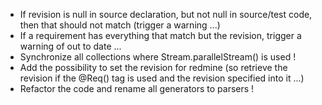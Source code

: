 
* If revision is null in source declaration, but not null in source/test code, then that should not match (trigger a warning ...)
* If a requirement has everything that match but the revision, trigger a warning of out to date ...
* Synchronize all collections where Stream.parallelStream() is used !
* Add the possibility to set the revision for redmine (so retrieve the revision if the @Req() tag is used and the revision specified into it ...)
* Refactor the code and rename all generators to parsers !